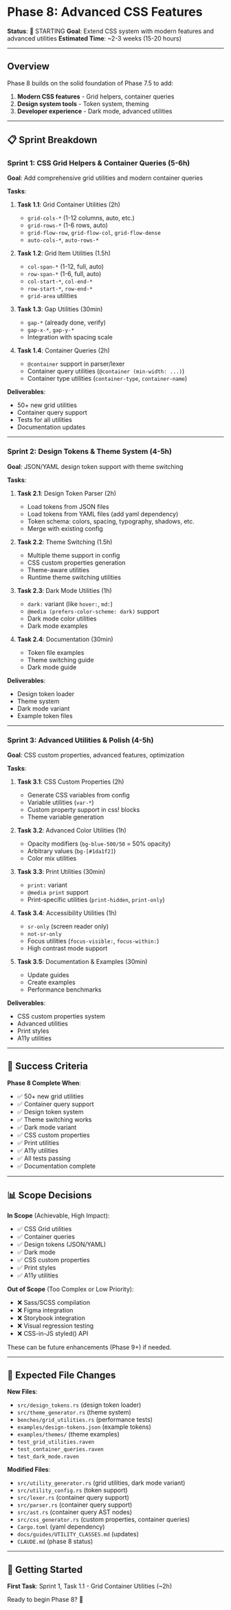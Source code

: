 # Phase 8: Advanced CSS Features

**Status**: 🚀 STARTING
**Goal**: Extend CSS system with modern features and advanced utilities
**Estimated Time**: ~2-3 weeks (15-20 hours)

---

## Overview

Phase 8 builds on the solid foundation of Phase 7.5 to add:
1. **Modern CSS features** - Grid helpers, container queries
2. **Design system tools** - Token system, theming
3. **Developer experience** - Dark mode, advanced utilities

---

## 📋 Sprint Breakdown

### Sprint 1: CSS Grid Helpers & Container Queries (5-6h)
**Goal**: Add comprehensive grid utilities and modern container queries

**Tasks**:
1. **Task 1.1**: Grid Container Utilities (2h)
   - `grid-cols-*` (1-12 columns, auto, etc.)
   - `grid-rows-*` (1-6 rows, auto)
   - `grid-flow-row`, `grid-flow-col`, `grid-flow-dense`
   - `auto-cols-*`, `auto-rows-*`

2. **Task 1.2**: Grid Item Utilities (1.5h)
   - `col-span-*` (1-12, full, auto)
   - `row-span-*` (1-6, full, auto)
   - `col-start-*`, `col-end-*`
   - `row-start-*`, `row-end-*`
   - `grid-area` utilities

3. **Task 1.3**: Gap Utilities (30min)
   - `gap-*` (already done, verify)
   - `gap-x-*`, `gap-y-*`
   - Integration with spacing scale

4. **Task 1.4**: Container Queries (2h)
   - `@container` support in parser/lexer
   - Container query utilities (`@container (min-width: ...)`)
   - Container type utilities (`container-type`, `container-name`)

**Deliverables**:
- 50+ new grid utilities
- Container query support
- Tests for all utilities
- Documentation updates

---

### Sprint 2: Design Tokens & Theme System (4-5h)
**Goal**: JSON/YAML design token support with theme switching

**Tasks**:
1. **Task 2.1**: Design Token Parser (2h)
   - Load tokens from JSON files
   - Load tokens from YAML files (add yaml dependency)
   - Token schema: colors, spacing, typography, shadows, etc.
   - Merge with existing config

2. **Task 2.2**: Theme Switching (1.5h)
   - Multiple theme support in config
   - CSS custom properties generation
   - Theme-aware utilities
   - Runtime theme switching utilities

3. **Task 2.3**: Dark Mode Utilities (1h)
   - `dark:` variant (like `hover:`, `md:`)
   - `@media (prefers-color-scheme: dark)` support
   - Dark mode color utilities
   - Dark mode examples

4. **Task 2.4**: Documentation (30min)
   - Token file examples
   - Theme switching guide
   - Dark mode guide

**Deliverables**:
- Design token loader
- Theme system
- Dark mode variant
- Example token files

---

### Sprint 3: Advanced Utilities & Polish (4-5h)
**Goal**: CSS custom properties, advanced features, optimization

**Tasks**:
1. **Task 3.1**: CSS Custom Properties (2h)
   - Generate CSS variables from config
   - Variable utilities (`var-*`)
   - Custom property support in css! blocks
   - Theme variable generation

2. **Task 3.2**: Advanced Color Utilities (1h)
   - Opacity modifiers (`bg-blue-500/50` = 50% opacity)
   - Arbitrary values (`bg-[#1da1f2]`)
   - Color mix utilities

3. **Task 3.3**: Print Utilities (30min)
   - `print:` variant
   - `@media print` support
   - Print-specific utilities (`print-hidden`, `print-only`)

4. **Task 3.4**: Accessibility Utilities (1h)
   - `sr-only` (screen reader only)
   - `not-sr-only`
   - Focus utilities (`focus-visible:`, `focus-within:`)
   - High contrast mode support

5. **Task 3.5**: Documentation & Examples (30min)
   - Update guides
   - Create examples
   - Performance benchmarks

**Deliverables**:
- CSS custom properties system
- Advanced utilities
- Print styles
- A11y utilities

---

## 🎯 Success Criteria

**Phase 8 Complete When**:
- ✅ 50+ new grid utilities
- ✅ Container query support
- ✅ Design token system
- ✅ Theme switching works
- ✅ Dark mode variant
- ✅ CSS custom properties
- ✅ Print utilities
- ✅ A11y utilities
- ✅ All tests passing
- ✅ Documentation complete

---

## 📊 Scope Decisions

**In Scope** (Achievable, High Impact):
- ✅ CSS Grid utilities
- ✅ Container queries
- ✅ Design tokens (JSON/YAML)
- ✅ Dark mode
- ✅ CSS custom properties
- ✅ Print styles
- ✅ A11y utilities

**Out of Scope** (Too Complex or Low Priority):
- ❌ Sass/SCSS compilation
- ❌ Figma integration
- ❌ Storybook integration
- ❌ Visual regression testing
- ❌ CSS-in-JS styled() API

These can be future enhancements (Phase 9+) if needed.

---

## 📁 Expected File Changes

**New Files**:
- `src/design_tokens.rs` (design token loader)
- `src/theme_generator.rs` (theme system)
- `benches/grid_utilities.rs` (performance tests)
- `examples/design-tokens.json` (example tokens)
- `examples/themes/` (theme examples)
- `test_grid_utilities.raven`
- `test_container_queries.raven`
- `test_dark_mode.raven`

**Modified Files**:
- `src/utility_generator.rs` (grid utilities, dark mode variant)
- `src/utility_config.rs` (token support)
- `src/lexer.rs` (container query support)
- `src/parser.rs` (container query support)
- `src/ast.rs` (container query AST nodes)
- `src/css_generator.rs` (custom properties, container queries)
- `Cargo.toml` (yaml dependency)
- `docs/guides/UTILITY_CLASSES.md` (updates)
- `CLAUDE.md` (phase 8 status)

---

## 🚀 Getting Started

**First Task**: Sprint 1, Task 1.1 - Grid Container Utilities (~2h)

Ready to begin Phase 8? 🎨

